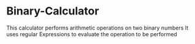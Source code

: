 # Binary-Calculator
This calculator performs arithmetic operations on two binary numbers
It uses regular Expressions to evaluate the operation to be performed
